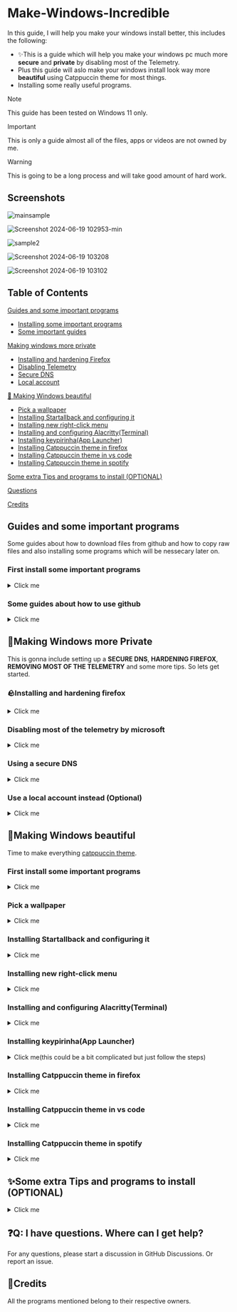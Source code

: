 # Make-Windows-Incredible
In this guide, I will help you make your windows install better, this includes the following:
+ ✨This is a guide which will help you make your windows pc much more **secure** and **private** by disabling most of the Telemetry.
+ Plus this guide will aslo make your windows install look way more **beautiful** using Catppuccin theme for most things.
+ Installing some really useful programs.

> [!NOTE]  
> This guide has been tested on Windows 11 only.

> [!IMPORTANT]  
> This is only a guide almost all of the files, apps or videos are not owned by me.

> [!WARNING]
> This is going to be a long process and will take good amount of hard work.


## Screenshots

![mainsample](https://github.com/notsuju/Make-Windows-Incredible/assets/131643792/48226358-28ca-4632-bcb7-8743e95f3780)

![Screenshot 2024-06-19 102953-min](https://github.com/notsuju/Make-Windows-Incredible/assets/131643792/9d610f97-89fa-475b-9cbf-b3bb21eb9411)

![sample2](https://github.com/notsuju/Make-Windows-Incredible/assets/131643792/82cbef7c-949c-4646-9976-c33c491fa421)

![Screenshot 2024-06-19 103208](https://github.com/notsuju/Make-Windows-Incredible/assets/131643792/9b7a4d7d-e6e0-407d-9b54-22417afea1d2)

![Screenshot 2024-06-19 103102](https://github.com/notsuju/Make-Windows-Incredible/assets/131643792/a60f8111-11ac-4f5c-898c-69d51067e1ca)

## Table of Contents

[Guides and some important programs](https://github.com/notsuju/Make-Windows-Incredible?tab=readme-ov-file#guides-and-some-important-programs)
 - [Installing some important programs](https://github.com/notsuju/Make-Windows-Incredible?tab=readme-ov-file#first-install-some-important-programs)
 - [Some important guides](https://github.com/notsuju/Make-Windows-Incredible?tab=readme-ov-file#some-guides-about-how-to-use-github)

[Making windows more private](https://github.com/notsuju/Make-Windows-Incredible?tab=readme-ov-file#making-windows-more-private)
 - [Installing and hardening Firefox](https://github.com/notsuju/Make-Windows-Incredible?tab=readme-ov-file#installing-and-hardening-firefox)
 - [Disabling Telemetry](https://github.com/notsuju/Make-Windows-Incredible?tab=readme-ov-file#disabling-most-of-the-telemetry-by-microsoft)
 - [Secure DNS](https://github.com/notsuju/Make-Windows-Incredible?tab=readme-ov-file#using-a-secure-dns)
 - [Local account](https://github.com/notsuju/Make-Windows-Incredible?tab=readme-ov-file#use-a-local-account-instead-optional)

[🌷 Making Windows beautiful](https://github.com/notsuju/Make-Windows-Incredible?tab=readme-ov-file#making-windows-beautiful)
 - [Pick a wallpaper](https://github.com/notsuju/Make-Windows-Incredible?tab=readme-ov-file#pick-a-wallpaper)
 - [Installing Startallback and configuring it](https://github.com/notsuju/Make-Windows-Incredible?tab=readme-ov-file#installing-startallback-and-configuring-it)
 - [Installing new right-click menu](https://github.com/notsuju/Make-Windows-Incredible?tab=readme-ov-file#installing-new-right-click-menu)
 - [Installing and configuring Alacritty(Terminal)](https://github.com/notsuju/Make-Windows-Incredible?tab=readme-ov-file#installing-and-configuring-alacrittyterminal)
 - [Installing keypirinha(App Launcher)](https://github.com/notsuju/Make-Windows-Incredible?tab=readme-ov-file#installing-keypirinhaapp-launcher)
 - [Installing Catppuccin theme in firefox](https://github.com/notsuju/Make-Windows-Incredible?tab=readme-ov-file#installing-catppuccin-theme-in-firefox)
 - [Installing Catppuccin theme in vs code](https://github.com/notsuju/Make-Windows-Incredible?tab=readme-ov-file#installing-catppuccin-theme-in-vs-code)
 - [Installing Catppuccin theme in spotify](https://github.com/notsuju/Make-Windows-Incredible?tab=readme-ov-file#installing-catppuccin-theme-in-spotify)

[Some extra Tips and programs to install (OPTIONAL)](https://github.com/notsuju/Make-Windows-Incredible?tab=readme-ov-file#installing-catppuccin-theme-in-spotify)

[Questions](https://github.com/notsuju/Make-Windows-Incredible/edit/main/README.md#q-i-have-questions-where-can-i-get-help)

[Credits](https://github.com/notsuju/Make-Windows-Incredible/edit/main/README.md#credits)


## Guides and some important programs

Some guides about how to download files from github and how to copy raw files and also installing some programs which will be nessecary later on.

### First install some important programs
<details close>
<summary>Click me</summary>
<br>

+ Install [scoop](https://scoop.sh/) by running `Set-ExecutionPolicy -ExecutionPolicy RemoteSigned -Scope CurrentUser
Invoke-RestMethod -Uri https://get.scoop.sh | Invoke-Expression` this command in powershell as administrator and wait till its successful

+ Install [Chocolatey](https://chocolatey.org/install) by running command prompt as administrator and paste this `Set-ExecutionPolicy Bypass -Scope Process -Force; [System.Net.ServicePointManager]::SecurityProtocol = [System.Net.ServicePointManager]::SecurityProtocol -bor 3072; iex ((New-Object System.Net.WebClient).DownloadString('https://community.chocolatey.org/install.ps1'))` and hit enter and let it install until you see successful.

+ Install Winget by downloading or updating [App Installer from microsoft store](https://apps.microsoft.com/detail/9nblggh4nns1?activetab=pivot%3Aoverviewtab&hl=en-us&gl=US#activetab=pivot:overviewtab)

</details>

### Some guides about how to use github
<details close>
<summary>Click me</summary>
<br>

+ How to copy a **raw** file

see here

![rawcopy1](https://github.com/notsuju/Make-Windows-Incredible/assets/131643792/e64ba928-5435-46b9-92f0-5eb8bb4125db)


+ How to download file from github

see here

![rawdownlaod](https://github.com/notsuju/Make-Windows-Incredible/assets/131643792/97da758b-fc6b-4354-ac93-00922eb61b36)

+ How to make files with different types

see here

![userjss](https://github.com/notsuju/Make-Windows-Incredible/assets/131643792/4fe83e43-89c1-4993-9c77-e6eb3a661013)

</details>

## 🌆Making Windows more Private
This is gonna include setting up a **SECURE DNS**, **HARDENING FIREFOX**, **REMOVING MOST OF THE TELEMETRY** and some more tips.
So lets get started.

### 🪨Installing and hardening firefox
<details close>
<summary>Click me</summary>
<br>

Install firefox from (https://www.mozilla.org/en-US/firefox/)
  
#### **You can follow this [youtube video](https://www.youtube.com/watch?v=Fr8UFJzpNls&t=490s) for hardening firefox or just follow the following steps.**
  
#### Steps for hardening:
  
1. Changing some basic settings in **settings>home**

> Set homepage and new window to **blank page** (do the same for new tabs)

> Disable: Shortcuts

> Disable: recommended stories

> Disable recent activity

2. Changing settings in **settings>privacy and security**

> Change the tracking protection to Strict

> Enable: Tell websites not to sell or share my data

> Enable: Send websites a “Do Not Track” request

> Go under Firefox Data Collection and Use and disable everything

> Go under HTTPS-Only Mode and Enable: Enable HTTPS-Only Mode in all windows

3. Install extentions

> Ublock origin(for blocking adds)

> Firefox Color(needed later for customizing firefox)

4. Install a user.js file

> [!WARNING]
> **This could break some websites.**

Go to [Betterfox](https://github.com/yokoffing/Betterfox) and click on **raw** in the right hand side and copy everything.

[see here](https://github.com/notsuju/Make-Windows-Incredible?tab=readme-ov-file#some-guides-about-how-to-use-github)

**Search** `about:profiles` in the address bar of firefox

Under root directory click `Open Directory` or go to `C:\Users\SUJU\AppData\Roaming\Mozilla\Firefox\Profiles\PROFILENAME` in your file manager

![firefoxopendir](https://github.com/notsuju/Make-Windows-Incredible/assets/131643792/a9318b36-0abd-4675-891f-ec32eff6e2c1)

Create a file called **user.js** in the onpened directory and paste all of the raw file there and save it.
> You can make a file like user.js by changing the `txt` format to `js` see here

![userjss](https://github.com/notsuju/Make-Windows-Incredible/assets/131643792/4cbc0105-5d10-4f47-a6ef-e339f995314d)

5. Changing the search engine to brave (see here [article](https://search.brave.com/default))

> Go to https://search.brave.com/

> Right click on the address bar

> There should be an option to add brave as a searxh engine just click + icon on brave logo

> Now go to firefox settings>search>**Change the search engine to barve**

Now restart firefox and its hardened. Good job!

</details>

### Disabling most of the telemetry by microsoft
<details close>
<summary>Click me</summary>
<br>
  
 For this I would highly recommend to watch this **[video](https://www.youtube.com/watch?v=VU9L0udNV9M&t=657s)** by The PC Security Channel, its really easy to follow.

</details>

### Using a secure DNS
<details close>  
<summary>Click me</summary>
<br>
  
I will be showing how to set up [nextdns](https://nextdns.io/)

Steps:

> [!NOTE]
> Best way of doing this is to follow the steps given on the setup page of [nextDNS](https://nextdns.io/) (recommended)


1. Go to [nextdns](https://nextdns.io/) and make an account

2. Open the Settings app

3. Go to Network & internet>Wifi>Hardware properties

4. Click the Edit button next to DNS server assignment

5. Select manual and Enable IPv4

6. Check the DNS Servers and put those values in **Preferred DNS** and **Alternate DNS**

7. On (mannual template) add your DNS-over-HTTPS.

8. Save

</details>

### Use a local account instead (Optional)
<details close>  
<summary>Click me</summary>
<br>

You can this amazing [guide](https://www.elevenforum.com/t/switch-to-local-account-from-microsoft-account-in-windows-11.1219/) (its quite easy)

</details>

## 🌷Making Windows beautiful
Time to make everything [catppuccin theme](https://github.com/catppuccin/catppuccin).

### First install some important programs
<details close>
<summary>Click me</summary>
<br>

+ Install [scoop](https://scoop.sh/) by running `Set-ExecutionPolicy -ExecutionPolicy RemoteSigned -Scope CurrentUser
Invoke-RestMethod -Uri https://get.scoop.sh | Invoke-Expression` this command in powershell as administrator and wait till its successful

+ Install [Chocolatey](https://chocolatey.org/install) by running command prompt as administrator and paste this `Set-ExecutionPolicy Bypass -Scope Process -Force; [System.Net.ServicePointManager]::SecurityProtocol = [System.Net.ServicePointManager]::SecurityProtocol -bor 3072; iex ((New-Object System.Net.WebClient).DownloadString('https://community.chocolatey.org/install.ps1'))` and hit enter and let it install until you see successful.

+ Install Winget by downloading or updating [App Installer from microsoft store](https://apps.microsoft.com/detail/9nblggh4nns1?activetab=pivot%3Aoverviewtab&hl=en-us&gl=US#activetab=pivot:overviewtab)

</details>

### Pick a wallpaper
<details close>
<summary>Click me</summary>
<br>

Pick any catppuccin inspired wallpaper from [wall](https://github.com/notsuju/Make-Windows-Incredible/tree/main/Wallpapers)

Find even more wallpapers [here](https://github.com/notsuju/wallpapers)

</details>

### Installing Startallback and configuring it

<details close>
<summary>Click me</summary>
<br>
Steps:

#### Preview

![Screenshot 2024-06-19 222506](https://github.com/notsuju/Make-Windows-Incredible/assets/131643792/db371ca4-b210-4f71-8db4-5d10ccab6bc7)

You can follow this amazing [video](https://www.youtube.com/watch?v=kvpZx_SP2SM&list=PLGWgbaPiQ4hp4mYdaoVYnNZzzEym93d0t&index=5) by **VIN STAR** or **follow the following steps**
  
1. Install startallback from [here](https://startallback.com/)

2. Download this [file](https://github.com/notsuju/Make-Windows-Incredible/blob/main/Catppuccin%20SAB.msstyles)

HOW TO DOWNLOAD A RAW FILE [see here](https://github.com/notsuju/Make-Windows-Incredible?tab=readme-ov-file#some-guides-about-how-to-use-github)

4. Go to `C:\Program Files\StartAllBack\Styles` and copy the downloaded catppuccin sab file there.

5. Now right click on start logo on desktop, go to the last option preferences, it will open startallback settings.

see here

![startprop](https://github.com/notsuju/Make-Windows-Incredible/assets/131643792/b7b70bf5-2510-401b-9a3e-faf27874c757)

7. Go the taskbar settings and change the taskbar location setting to **TOP**

8. In taskbar settings change the visual style to catppuccin (do the same for start menu)

DONE THE START MENU AND TASKBAR ARE DONE. :)

</details>

### Installing new right-click menu

<details close>
<summary>Click me</summary>
<br>
Steps:

#### Preview

![rightclick](https://github.com/notsuju/Make-Windows-Incredible/assets/131643792/298319c3-b57b-4239-a66d-d6ad2aa2c9e0)
  
1. Install from [nilesoft shell](https://nilesoft.org/) or by running `winget install nilesoft.shell` in cmd

2. After installing your right-click menu will change and will have a lot more options.

3. You will have to downlaod Catppuccin-Mocha-Pink.nss theme from [Catppuccin nilesoft](https://github.com/catppuccin/nilesoft-shell/blob/main/mocha/catppuccin-mocha-pink.nss)

HOW TO DOWNLOAD A RAW FILE [see here](https://github.com/notsuju/Make-Windows-Incredible?tab=readme-ov-file#some-guides-about-how-to-use-github)

5. After downloading the catppuccin-mocha-pink.nss file, open the file in notepad and **rename the file to theme.nss**

6. Copy the theme.nss file

7. Shift+right-click on the taskbar

8. Then clcik shell>open directory, this should open in file manager.

9. Go the folder `imports` in that directory and paste your theme.nss there.

10. Hold shift and right-click the taskbar and Click on **Exit Explorer**

DONE THE RIGHT CLICK MENU IS NOW THEMED. 💯

</details>

### Installing and configuring Alacritty(Terminal)

<details close>
<summary>Click me</summary>
<br>
Steps:

#### Preview

![Screenshot 2024-06-19 222729](https://github.com/notsuju/Make-Windows-Incredible/assets/131643792/2a806357-7ea1-424f-8a4f-7ab2a4854910)

1. Intall [alacritty](https://alacritty.org/)

2. Opem alacritty once and close it.

3. Download my [alacritty.toml](https://github.com/notsuju/Make-Windows-Incredible/blob/main/alacritty.toml) file

HOW TO DOWNLOAD A RAW FILE [see here](https://github.com/notsuju/Make-Windows-Incredible?tab=readme-ov-file#some-guides-about-how-to-use-github)

5. Now copy this file and paste it in `C:\Users\username\AppData\Roaming\alacritty` in file manager

DONE YOUR ALACRITTY THEME IS DONE.

</details>

### Installing keypirinha(App Launcher)

<details close>
<summary>Click me(this could be a bit complicated but just follow the steps)</summary>
<br>
Steps:

#### Preview

![Screenshot 2024-06-19 223944](https://github.com/notsuju/Make-Windows-Incredible/assets/131643792/2bede3d8-1a78-40f8-8b3b-44a72f1a890a)

1. Now install Keypirinha by running this command `choco install keypirinha` in command prompt with administrator

2. Now go to `C:\ProgramData\chocolatey\lib\keypirinha\tools\Keypirinha` and create a shortcut of keypirinha.exe

see here
![key](https://github.com/notsuju/Make-Windows-Incredible/assets/131643792/6321d525-e3e4-48c2-8961-39bb738e4ed1)

3. Now **window+r** and type **shell:startup**

4. It will open in file manager

5. Move the shortcut to this location

6. Restart your computer

7. Now go to `C:\ProgramData\chocolatey\lib\keypirinha\tools\Keypirinha\default\App` and open keypirinha.ini file in notepad.

8. Close notepad and reopem notepad as administrator

9. Now copy the raw file from [here](https://github.com/notsuju/Make-Windows-Incredible/blob/main/Keypirinha.ini) by clicking the raw option

10. Now delete everything in file that you have opened in notepad and paste this new raw file in there and save.

11. Now do **win+ctrl+k** (we will change it alt+space later)

12. In keypirinha search box search config and click on keypirinha: Configure

see here

![Screenshot 2024-06-19 224405](https://github.com/notsuju/Make-Windows-Incredible/assets/131643792/7f80aeec-94b4-408b-8378-c3682ea3ca41)


13. This is will open two text editor windows

14. Now just paste this

`[app]
hotkey_run = Alt+Space
[gui]
theme = catppuccin
show_on_taskbar = no
max_results = 10`

on the right window and save it by ctrl+s

see here

![Screenshot 2024-06-19 224228](https://github.com/notsuju/Make-Windows-Incredible/assets/131643792/96b58f72-ab72-41bf-b226-3797779fddb1)

DONE NOW YOU CAN USE ALT+SPACE TO CALL KEYPIRINHA WITH CATPPUCCIN THEME. :0

</details>

### Installing Catppuccin theme in firefox

<details close>
<summary>Click me</summary>
<br>
Steps:

#### Preview

![Screenshot 2024-06-19 225709](https://github.com/notsuju/Make-Windows-Incredible/assets/131643792/2d54de38-6519-4852-8dab-88caca3acc59)

1. Open Firefox and type `about:config` in the address bar and search

2. It will say proceed with caution, just accept the ricks and continue

3. In about:config searxh for `legacyuserpro` and switch the value to true by **clicking the reversible button in the right hand corner**

![aboutconfig](https://github.com/notsuju/Make-Windows-Incredible/assets/131643792/cce6f26a-7ce5-4a88-a18c-e5343335e528)

4. Go to [here](https://github.com/mimipile/firefoxCSS/blob/main/userChrome.css) and copy the raw file

We are using a theme called [Another Online](https://github.com/mimipile/firefoxCSS/tree/main) by mimipile

5. Open firefox and type `about:profiles` in the address bar and search

6. Go the second option root directory and click open directory

![firefoxopendir](https://github.com/notsuju/Make-Windows-Incredible/assets/131643792/8e615d4c-07bf-4f93-9979-afdf854e002a)

8. Close firefox

9. Now here create a folder named `chrome`

10. Now go inside the chrome folder

11. Make two files inside called `userChrome.css` and `userContent.css`

HOW TO MAKE FILE WITH `.css` type [see here](https://github.com/notsuju/Make-Windows-Incredible?tab=readme-ov-file#some-guides-about-how-to-use-github)

13. Also make a folder named `img`

It should look like this

![Screenshot 2024-06-19 230109](https://github.com/notsuju/Make-Windows-Incredible/assets/131643792/0d204ef3-1028-485a-aa3e-be25508449c8)

15. Now paste the raw file that was copied in **step 4** in `userChrome.css` and save

16. Go to [link](https://github.com/notsuju/Make-Windows-Incredible/blob/main/userContent.css) and copy the raw file

HOW TO COPY RAW FILE [see here](https://github.com/notsuju/Make-Windows-Incredible?tab=readme-ov-file#some-guides-about-how-to-use-github)

18. Paste this raw file in `userContent.css` and save

19. Now pick downlaod image from [here](https://github.com/notsuju/Make-Windows-Incredible/tree/main/Wallpapers)

20. Copy the name of the image with file type `Example: 123.png` copy the whole thing 123.png

21. And paste that image in the `img` folder (this will be your firefox background image)

22. Now open `userContent` and look at **line 12** paste the copied name after `img/` and save

23. Close everything and reopen firefox (Your theme and img is work now)

24. Install the [Firefox color](https://color.firefox.com/)

25. Now go to [here](https://color.firefox.com/?theme=XQAAAAJDBAAAAAAAAABBqYhm849SCicxcUcPX38oKRicm6da8pFtMcajvXaAE3RJ0F_F447xQs-L1kFlGgDKq4IIvWciiy4upusW7OvXIRinrLrwLvjXB37kvhN5ElayHo02fx3o8RrDShIhRpNiQMOdww5V2sCMLAfehhp-xkeer3MCWdRzOxwUd1idIdYygjYcDC9HOohbgoQY1wJYK0MG9FFPmpCOo5rViKWXT2rMRBQb2guhvABroGB6LqX-HZ9JR9FU6ZnHTCdQPn261avChXEifYgCOyCKdS9ZoXxv_HHhkTIaEsdaPO9_OsUjQOnRR9pOQ-2-gaJG0tk5WJBmW2OdZHi6QoWbHvo-LCxDCc5eM3Jnlsv7tefW8SXXnLqRKzvRpV5w-LJMsxKo2sk_mbfjvCt5UXn08uJWISpZgv-55kH1p9oHbjThn2WEQRY5WG7yRe3QfTR0WgAOhFyS8twgohbNtAGIYntaJW-9ziKrBuB5ASBAQ_wKYehawNAyShIBulC6wkZK2RoN8CeDkNDHQH8xS1cfyPOuC1OiL9DwyNUyDzvtj_zmaZw) and save the color scheme

ALL DONE FIREFOX IS READY :)

</details>

### Installing Catppuccin theme in vs code

<details close>
<summary>Click me</summary>
<br>
Steps:

#### Preview

![Screenshot 2024-06-19 103409](https://github.com/notsuju/Make-Windows-Incredible/assets/131643792/5c577a02-9978-4dee-b7e9-55be4903589e)

1. Go to this [link](https://marketplace.visualstudio.com/items?itemName=AlexDauenhauer.catppuccin-noctis) and click on install and let it install on vs code

2. Now open vs code and do `ctrl+k+T` and search catppuccin noctis and click on it to apply.

ALL DONE, VS CODE IS DONE.

</details>

### Installing Catppuccin theme in spotify

<details close>
<summary>Click me</summary></summary>
<br>
For this we will have to install spicetify.
Steps:

#### Preview

![Screenshot 2024-06-19 103208](https://github.com/notsuju/Make-Windows-Incredible/assets/131643792/1258ccbd-0d54-4c75-93a3-2fa38ad31660)

1. Uninstall Spotify

2. Go to [Spotify website](https://www.spotify.com/de-en/download/windows/) and click on download directly from spotify

see here

![spotifydown](https://github.com/notsuju/Make-Windows-Incredible/assets/131643792/c1b3892b-13c2-4142-b37e-5c5b10399f2d)

3. Install Spotify

4. Install [Spicetify](https://spicetify.app/) by running this command in powershell `iwr -useb https://raw.githubusercontent.com/spicetify/cli/main/install.ps1 | iex`

5. It will ask if you want to install marketplace type `y`

6. Once the installion is done

7. Open Spotify and log-in

8. A new option of store will be available

9. Click on it and go to themes and install **text darkthemer** and reload

10. And choose the **rosepine flavour**

see here

![spotifymarket](https://github.com/notsuju/Make-Windows-Incredible/assets/131643792/bc4efbfe-1e06-4029-982e-4884a0ef40f8)

ALL DONE EXPLORE THE STORE AND INSTALL THINGS THAT YOU LIKE

</details>

## ✨Some extra Tips and programs to install (OPTIONAL)
<details close>
<summary>Click me</summary></summary>
<br>
  
+ Install [revo](https://www.revouninstaller.com/) super powerful uninstaller

+ Install [Fastfetch](https://github.com/fastfetch-cli/fastfetch) by running the command `winget install fastfetch` in the terminal

Preview

![fastfetch](https://github.com/notsuju/Make-Windows-Incredible/assets/131643792/a0977a07-307b-4e14-b50d-cf3068d13e52)

+ Install [kde connect](https://kdeconnect.kde.org/) connect your phone and pc over wifi and do some amazing things(You will have to downlaod it on both pc and mobile)

+ Install [Proton vpn](https://protonvpn.com/) really good vpn with some free countries

+ I recommend using [proton mail](https://proton.me/mail) instead of gmail (you can use it free)

+ I recommend using a password manager like [proton](https://proton.me/pass) (you can use it free)

+ Install amazing tool [ani-cli](https://github.com/pystardust/ani-cli) by erntinall that lets you watch anime through terminal

</details>

## ❓Q: I have questions. Where can I get help?

   For any questions, please start a discussion in GitHub Discussions.
   Or report an issue.

## 🧾Credits
All the programs mentioned belong to their respective owners.



